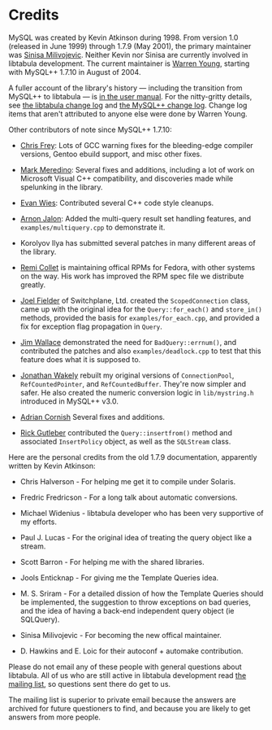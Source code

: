 Credits
====

MySQL was created by Kevin Atkinson during 1998.  From version
1.0 (released in June 1999) through 1.7.9 (May 2001), the primary
maintainer was [Sinisa Milivojevic](mailto:sinisa@mysql.com).  Neither
Kevin nor Sinisa are currently involved in libtabula development.
The current maintainer is [Warren Young](mailto:wyoung@libtabula.org),
starting with MySQL++ 1.7.10 in August of 2004.

A fuller account of the library's history &mdash; including
the transition from MySQL++ to libtabula &mdash; is [in the user
manual][1].  For the nitty-gritty details, see [the libtabula change
log][2] and [the MySQL++ change log][3]. Change log items that aren't
attributed to anyone else were done by Warren Young.


Other contributors of note since MySQL++ 1.7.10:

*   [Chris Frey](mailto:cdfrey@foursquare.net): Lots of GCC warning fixes
    for the bleeding-edge compiler versions, Gentoo ebuild support,
    and misc other fixes.

*   [Mark Meredino](mailto:Mark_Merendino@cnt.com): Several fixes and
    additions, including a lot of work on Microsoft Visual C++
    compatibility, and discoveries made while spelunking in the
    library.

*   [Evan Wies](mailto:evan@athenacr.com): Contributed several C++ code
    style cleanups.

*   [Arnon Jalon](mailto:Arnon.Jalon@247RealMedia.com): Added the
    multi-query result set handling features, and
    `examples/multiquery.cpp` to demonstrate it.

*   Korolyov Ilya has submitted several patches in many different
    areas of the library.

*   [Remi Collet](mailto:Liste@FamilleCollet.com) is maintaining
    offical RPMs for Fedora, with other systems on the way.  His work
    has improved the RPM spec file we distribute greatly.

*   [Joel Fielder](mailto:joel.fielder@switchplane.com) of Switchplane,
    Ltd. created the `ScopedConnection` class, came up with the
    original idea for the `Query::for_each()` and `store_in()` methods,
    provided the basis for `examples/for_each.cpp`, and provided a fix
    for exception flag propagation in `Query`.

*   [Jim Wallace](mailto:jwallace@kaneva.com) demonstrated the need
    for `BadQuery::errnum()`, and contributed the patches and also
    `examples/deadlock.cpp` to test that this feature does what it is
    supposed to.

*   [Jonathan Wakely](mailto:mysql@kayari.org) rebuilt my original
    versions of `ConnectionPool`, `RefCountedPointer`, and
    `RefCountedBuffer`.  They're now simpler and safer.  He also
    created the numeric conversion logic in `lib/mystring.h` introduced
    in MySQL++ v3.0.

*   [Adrian Cornish](mailto:mysql@bluedreamer.com)  Several fixes and
    additions.

*   [Rick Gutleber](mailto:rgutleber@above.net) contributed the
    `Query::insertfrom()` method and associated `InsertPolicy` object,
    as well as the `SQLStream` class.

Here are the personal credits from the old 1.7.9 documentation,
apparently written by Kevin Atkinson:

*   Chris Halverson - For helping me get it to compile under Solaris.

*   Fredric Fredricson - For a long talk about automatic conversions.

*   Michael Widenius - libtabula developer who has been very
    supportive of my efforts.

*   Paul J. Lucas - For the original idea of treating the query object
    like a stream.

*   Scott Barron - For helping me with the shared libraries.

*   Jools Enticknap - For giving me the Template Queries idea.

*   M. S. Sriram - For a detailed dission of how the Template Queries
    should be implemented, the suggestion to throw exceptions on bad
    queries, and the idea of having a back-end independent query object
    (ie SQLQuery).

*   Sinisa Milivojevic - For becoming the new offical maintainer.

*   D. Hawkins and E. Loic for their autoconf + automake contribution.

Please do not email any of these people with general questions about
libtabula. All of us who are still active in libtabula development read
[the mailing list][4], so questions sent there do get to us.

The mailing list is superior to private email because the answers are
archived for future questioners to find, and because you are likely to
get answers from more people.


[1]: http://libtabula.org/doc/html/userman/index.html#history
[2]: ChangeLog.md
[3]: http://tangentsoft.com/mysql++/ChangeLog
[4]: http://libtabula.org/ml/
